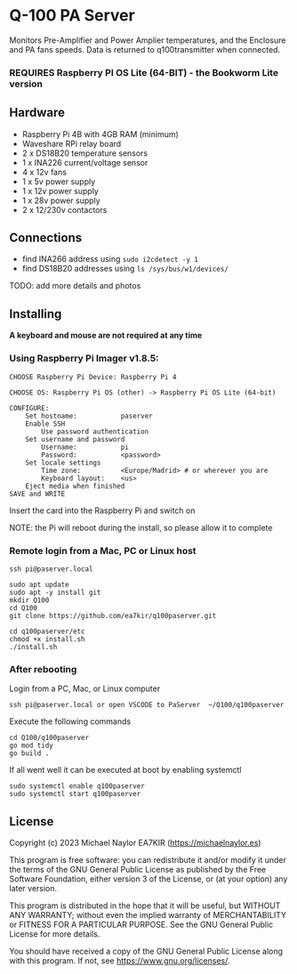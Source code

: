 # Q-100 PA Server
Monitors Pre-Amplifier and Power Amplier temperatures, and the Enclosure and PA fans speeds. Data is returned to q100transmitter when connected.
### REQUIRES Raspberry PI OS Lite (64-BIT) - the Bookworm Lite version

## Hardware
- Raspberry Pi 4B with 4GB RAM (minimum)
- Waveshare RPi relay board
- 2 x DS18B20 temperature sensors
- 1 x INA226 current/voltage sensor
- 4 x 12v fans
- 1 x 5v power supply
- 1 x 12v power supply
- 1 x 28v power supply
- 2 x 12/230v contactors

## Connections
- find INA266 address using `sudo i2cdetect -y 1`
- find DS18B20 addresses using `ls /sys/bus/w1/devices/`

TODO: add more details and photos

## Installing
**A keyboard and mouse are not required at any time**

### Using Raspberry Pi Imager v1.8.5:
```
CHOOSE Raspberry Pi Device: Raspberry Pi 4

CHOOSE OS: Raspberry Pi OS (other) -> Raspberry Pi OS Lite (64-bit)

CONFIGURE:
	Set hostname:			paserver
	Enable SSH
		Use password authentication
	Set username and password
		Username:			pi
		Password: 			<password>
	Set locale settings
		Time zone:			<Europe/Madrid> # or wherever you are
		Keyboard layout:	<us>
	Eject media when finished
SAVE and WRITE
```

Insert the card into the Raspberry Pi and switch on

NOTE: the Pi will reboot during the install, so please allow it to complete

### Remote login from a Mac, PC or Linux host
```
ssh pi@paserver.local

sudo apt update
sudo apt -y install git
mkdir Q100
cd Q100
git clone https://github.com/ea7kir/q100paserver.git

cd q100paserver/etc
chmod +x install.sh
./install.sh
```

### After rebooting
Login from a PC, Mac, or Linux computer
```
ssh pi@paserver.local or open VSCODE to PaServer  ~/Q100/q100paserver
```
Execute the following commands
```
cd Q100/q100paserver
go mod tidy
go build .
```
If all went well it can be executed at boot by enabling systemctl
```
sudo systemctl enable q100paserver
sudo systemctl start q100paserver
```

## License
Copyright (c) 2023 Michael Naylor EA7KIR (https://michaelnaylor.es)

This program is free software: you can redistribute it and/or modify it under the terms of the GNU General Public License as published by the Free Software Foundation, either version 3 of the License, or (at your option) any later version.

This program is distributed in the hope that it will be useful, but WITHOUT ANY WARRANTY; without even the implied warranty of MERCHANTABILITY or FITNESS FOR A PARTICULAR PURPOSE. See the GNU General Public License for more details.

You should have received a copy of the GNU General Public License along with this program. If not, see https://www.gnu.org/licenses/.

